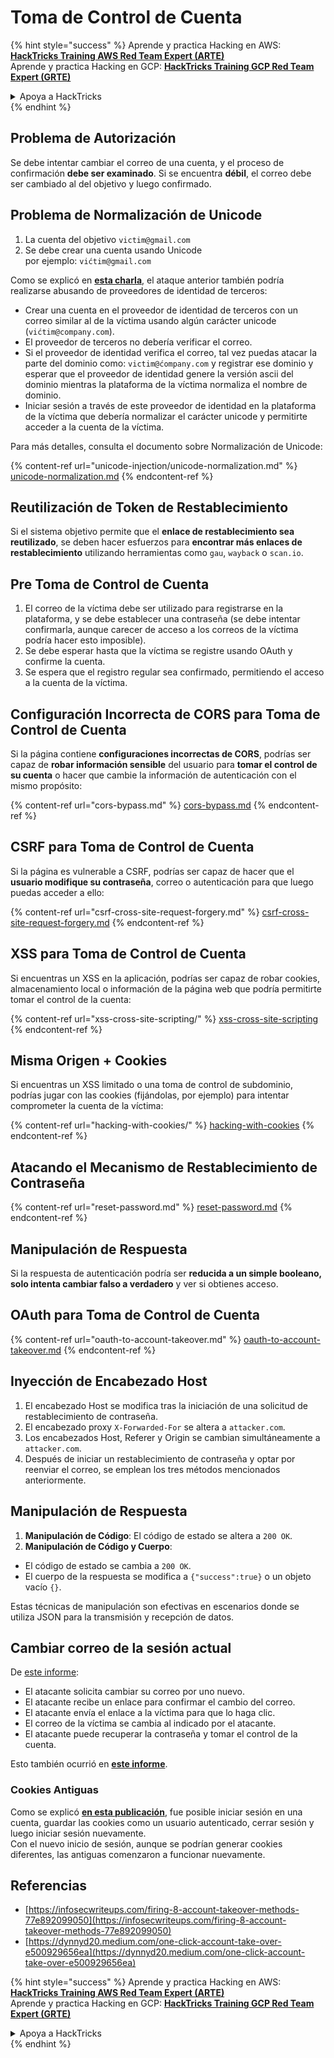# Toma de Control de Cuenta

{% hint style="success" %}
Aprende y practica Hacking en AWS:<img src="/.gitbook/assets/arte.png" alt="" data-size="line">[**HackTricks Training AWS Red Team Expert (ARTE)**](https://training.hacktricks.xyz/courses/arte)<img src="/.gitbook/assets/arte.png" alt="" data-size="line">\
Aprende y practica Hacking en GCP: <img src="/.gitbook/assets/grte.png" alt="" data-size="line">[**HackTricks Training GCP Red Team Expert (GRTE)**<img src="/.gitbook/assets/grte.png" alt="" data-size="line">](https://training.hacktricks.xyz/courses/grte)

<details>

<summary>Apoya a HackTricks</summary>

* Revisa los [**planes de suscripción**](https://github.com/sponsors/carlospolop)!
* **Únete al** 💬 [**grupo de Discord**](https://discord.gg/hRep4RUj7f) o al [**grupo de telegram**](https://t.me/peass) o **síguenos** en **Twitter** 🐦 [**@hacktricks\_live**](https://twitter.com/hacktricks\_live)**.**
* **Comparte trucos de hacking enviando PRs a los** [**HackTricks**](https://github.com/carlospolop/hacktricks) y [**HackTricks Cloud**](https://github.com/carlospolop/hacktricks-cloud) repos de github.

</details>
{% endhint %}

## **Problema de Autorización**

Se debe intentar cambiar el correo de una cuenta, y el proceso de confirmación **debe ser examinado**. Si se encuentra **débil**, el correo debe ser cambiado al del objetivo y luego confirmado.

## **Problema de Normalización de Unicode**

1. La cuenta del objetivo `victim@gmail.com`
2. Se debe crear una cuenta usando Unicode\
por ejemplo: `vićtim@gmail.com`

Como se explicó en [**esta charla**](https://www.youtube.com/watch?v=CiIyaZ3x49c), el ataque anterior también podría realizarse abusando de proveedores de identidad de terceros:

* Crear una cuenta en el proveedor de identidad de terceros con un correo similar al de la víctima usando algún carácter unicode (`vićtim@company.com`).
* El proveedor de terceros no debería verificar el correo.
* Si el proveedor de identidad verifica el correo, tal vez puedas atacar la parte del dominio como: `victim@ćompany.com` y registrar ese dominio y esperar que el proveedor de identidad genere la versión ascii del dominio mientras la plataforma de la víctima normaliza el nombre de dominio.
* Iniciar sesión a través de este proveedor de identidad en la plataforma de la víctima que debería normalizar el carácter unicode y permitirte acceder a la cuenta de la víctima.

Para más detalles, consulta el documento sobre Normalización de Unicode:

{% content-ref url="unicode-injection/unicode-normalization.md" %}
[unicode-normalization.md](unicode-injection/unicode-normalization.md)
{% endcontent-ref %}

## **Reutilización de Token de Restablecimiento**

Si el sistema objetivo permite que el **enlace de restablecimiento sea reutilizado**, se deben hacer esfuerzos para **encontrar más enlaces de restablecimiento** utilizando herramientas como `gau`, `wayback` o `scan.io`.

## **Pre Toma de Control de Cuenta**

1. El correo de la víctima debe ser utilizado para registrarse en la plataforma, y se debe establecer una contraseña (se debe intentar confirmarla, aunque carecer de acceso a los correos de la víctima podría hacer esto imposible).
2. Se debe esperar hasta que la víctima se registre usando OAuth y confirme la cuenta.
3. Se espera que el registro regular sea confirmado, permitiendo el acceso a la cuenta de la víctima.

## **Configuración Incorrecta de CORS para Toma de Control de Cuenta**

Si la página contiene **configuraciones incorrectas de CORS**, podrías ser capaz de **robar información sensible** del usuario para **tomar el control de su cuenta** o hacer que cambie la información de autenticación con el mismo propósito:

{% content-ref url="cors-bypass.md" %}
[cors-bypass.md](cors-bypass.md)
{% endcontent-ref %}

## **CSRF para Toma de Control de Cuenta**

Si la página es vulnerable a CSRF, podrías ser capaz de hacer que el **usuario modifique su contraseña**, correo o autenticación para que luego puedas acceder a ello:

{% content-ref url="csrf-cross-site-request-forgery.md" %}
[csrf-cross-site-request-forgery.md](csrf-cross-site-request-forgery.md)
{% endcontent-ref %}

## **XSS para Toma de Control de Cuenta**

Si encuentras un XSS en la aplicación, podrías ser capaz de robar cookies, almacenamiento local o información de la página web que podría permitirte tomar el control de la cuenta:

{% content-ref url="xss-cross-site-scripting/" %}
[xss-cross-site-scripting](xss-cross-site-scripting/)
{% endcontent-ref %}

## **Misma Origen + Cookies**

Si encuentras un XSS limitado o una toma de control de subdominio, podrías jugar con las cookies (fijándolas, por ejemplo) para intentar comprometer la cuenta de la víctima:

{% content-ref url="hacking-with-cookies/" %}
[hacking-with-cookies](hacking-with-cookies/)
{% endcontent-ref %}

## **Atacando el Mecanismo de Restablecimiento de Contraseña**

{% content-ref url="reset-password.md" %}
[reset-password.md](reset-password.md)
{% endcontent-ref %}

## **Manipulación de Respuesta**

Si la respuesta de autenticación podría ser **reducida a un simple booleano, solo intenta cambiar falso a verdadero** y ver si obtienes acceso.

## OAuth para Toma de Control de Cuenta

{% content-ref url="oauth-to-account-takeover.md" %}
[oauth-to-account-takeover.md](oauth-to-account-takeover.md)
{% endcontent-ref %}

## Inyección de Encabezado Host

1. El encabezado Host se modifica tras la iniciación de una solicitud de restablecimiento de contraseña.
2. El encabezado proxy `X-Forwarded-For` se altera a `attacker.com`.
3. Los encabezados Host, Referer y Origin se cambian simultáneamente a `attacker.com`.
4. Después de iniciar un restablecimiento de contraseña y optar por reenviar el correo, se emplean los tres métodos mencionados anteriormente.

## Manipulación de Respuesta

1. **Manipulación de Código**: El código de estado se altera a `200 OK`.
2. **Manipulación de Código y Cuerpo**:
* El código de estado se cambia a `200 OK`.
* El cuerpo de la respuesta se modifica a `{"success":true}` o un objeto vacío `{}`.

Estas técnicas de manipulación son efectivas en escenarios donde se utiliza JSON para la transmisión y recepción de datos.

## Cambiar correo de la sesión actual

De [este informe](https://dynnyd20.medium.com/one-click-account-take-over-e500929656ea):

* El atacante solicita cambiar su correo por uno nuevo.
* El atacante recibe un enlace para confirmar el cambio del correo.
* El atacante envía el enlace a la víctima para que lo haga clic.
* El correo de la víctima se cambia al indicado por el atacante.
* El atacante puede recuperar la contraseña y tomar el control de la cuenta.

Esto también ocurrió en [**este informe**](https://dynnyd20.medium.com/one-click-account-take-over-e500929656ea).

### Cookies Antiguas

Como se explicó [**en esta publicación**](https://medium.com/@niraj1mahajan/uncovering-the-hidden-vulnerability-how-i-found-an-authentication-bypass-on-shopifys-exchange-cc2729ea31a9), fue posible iniciar sesión en una cuenta, guardar las cookies como un usuario autenticado, cerrar sesión y luego iniciar sesión nuevamente.\
Con el nuevo inicio de sesión, aunque se podrían generar cookies diferentes, las antiguas comenzaron a funcionar nuevamente.

## Referencias

* [https://infosecwriteups.com/firing-8-account-takeover-methods-77e892099050](https://infosecwriteups.com/firing-8-account-takeover-methods-77e892099050)
* [https://dynnyd20.medium.com/one-click-account-take-over-e500929656ea](https://dynnyd20.medium.com/one-click-account-take-over-e500929656ea)

{% hint style="success" %}
Aprende y practica Hacking en AWS:<img src="/.gitbook/assets/arte.png" alt="" data-size="line">[**HackTricks Training AWS Red Team Expert (ARTE)**](https://training.hacktricks.xyz/courses/arte)<img src="/.gitbook/assets/arte.png" alt="" data-size="line">\
Aprende y practica Hacking en GCP: <img src="/.gitbook/assets/grte.png" alt="" data-size="line">[**HackTricks Training GCP Red Team Expert (GRTE)**<img src="/.gitbook/assets/grte.png" alt="" data-size="line">](https://training.hacktricks.xyz/courses/grte)

<details>

<summary>Apoya a HackTricks</summary>

* Revisa los [**planes de suscripción**](https://github.com/sponsors/carlospolop)!
* **Únete al** 💬 [**grupo de Discord**](https://discord.gg/hRep4RUj7f) o al [**grupo de telegram**](https://t.me/peass) o **síguenos** en **Twitter** 🐦 [**@hacktricks\_live**](https://twitter.com/hacktricks\_live)**.**
* **Comparte trucos de hacking enviando PRs a los** [**HackTricks**](https://github.com/carlospolop/hacktricks) y [**HackTricks Cloud**](https://github.com/carlospolop/hacktricks-cloud) repos de github.

</details>
{% endhint %}
